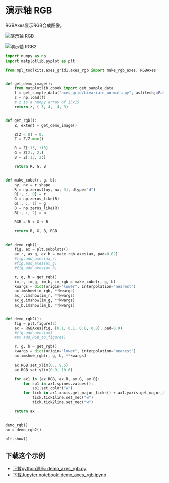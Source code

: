# 演示轴 RGB

RGBAxes显示RGB合成图像。

![演示轴 RGB](https://matplotlib.org/_images/sphx_glr_demo_axes_rgb_001.png)

![演示轴 RGB2](https://matplotlib.org/_images/sphx_glr_demo_axes_rgb_002.png)

```python
import numpy as np
import matplotlib.pyplot as plt

from mpl_toolkits.axes_grid1.axes_rgb import make_rgb_axes, RGBAxes


def get_demo_image():
    from matplotlib.cbook import get_sample_data
    f = get_sample_data("axes_grid/bivariate_normal.npy", asfileobj=False)
    z = np.load(f)
    # z is a numpy array of 15x15
    return z, (-3, 4, -4, 3)


def get_rgb():
    Z, extent = get_demo_image()

    Z[Z < 0] = 0.
    Z = Z/Z.max()

    R = Z[:13, :13]
    G = Z[2:, 2:]
    B = Z[:13, 2:]

    return R, G, B


def make_cube(r, g, b):
    ny, nx = r.shape
    R = np.zeros([ny, nx, 3], dtype="d")
    R[:, :, 0] = r
    G = np.zeros_like(R)
    G[:, :, 1] = g
    B = np.zeros_like(R)
    B[:, :, 2] = b

    RGB = R + G + B

    return R, G, B, RGB


def demo_rgb():
    fig, ax = plt.subplots()
    ax_r, ax_g, ax_b = make_rgb_axes(ax, pad=0.02)
    #fig.add_axes(ax_r)
    #fig.add_axes(ax_g)
    #fig.add_axes(ax_b)

    r, g, b = get_rgb()
    im_r, im_g, im_b, im_rgb = make_cube(r, g, b)
    kwargs = dict(origin="lower", interpolation="nearest")
    ax.imshow(im_rgb, **kwargs)
    ax_r.imshow(im_r, **kwargs)
    ax_g.imshow(im_g, **kwargs)
    ax_b.imshow(im_b, **kwargs)


def demo_rgb2():
    fig = plt.figure(2)
    ax = RGBAxes(fig, [0.1, 0.1, 0.8, 0.8], pad=0.0)
    #fig.add_axes(ax)
    #ax.add_RGB_to_figure()

    r, g, b = get_rgb()
    kwargs = dict(origin="lower", interpolation="nearest")
    ax.imshow_rgb(r, g, b, **kwargs)

    ax.RGB.set_xlim(0., 9.5)
    ax.RGB.set_ylim(0.9, 10.6)

    for ax1 in [ax.RGB, ax.R, ax.G, ax.B]:
        for sp1 in ax1.spines.values():
            sp1.set_color("w")
        for tick in ax1.xaxis.get_major_ticks() + ax1.yaxis.get_major_ticks():
            tick.tick1line.set_mec("w")
            tick.tick2line.set_mec("w")

    return ax


demo_rgb()
ax = demo_rgb2()

plt.show()
```

## 下载这个示例
            
- [下载python源码: demo_axes_rgb.py](https://matplotlib.org/_downloads/demo_axes_rgb.py)
- [下载Jupyter notebook: demo_axes_rgb.ipynb](https://matplotlib.org/_downloads/demo_axes_rgb.ipynb)
